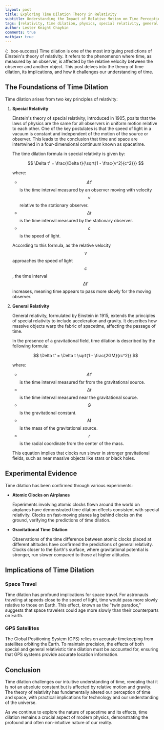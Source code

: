 ```yaml
---
layout: post
title: Exploring Time Dilation Theory in Relativity
subtitle: Understanding the Impact of Relative Motion on Time Perception
tags: [relativity, time dilation, physics, special relativity, general relativity]
author: Lester Knight Chaykin
comments: true
mathjax: true
---
```


{: .box-success}
Time dilation is one of the most intriguing predictions of Einstein's theory of relativity. It refers to the phenomenon where time, as measured by an observer, is affected by the relative velocity between the observer and another object. This post delves into the theory of time dilation, its implications, and how it challenges our understanding of time.

## The Foundations of Time Dilation

Time dilation arises from two key principles of relativity:

1. **Special Relativity**

   Einstein's theory of special relativity, introduced in 1905, posits that the laws of physics are the same for all observers in uniform motion relative to each other. One of the key postulates is that the speed of light in a vacuum is constant and independent of the motion of the source or observer. This leads to the conclusion that time and space are intertwined in a four-dimensional continuum known as spacetime.

   The time dilation formula in special relativity is given by:

   $$
   \Delta t' = \frac{\Delta t}{\sqrt{1 - \frac{v^2}{c^2}}}
   $$

   where:
   - $$\Delta t'$$ is the time interval measured by an observer moving with velocity $$v$$ relative to the stationary observer.
   - $$\Delta t$$ is the time interval measured by the stationary observer.
   - $$c$$ is the speed of light.

   According to this formula, as the relative velocity $$v$$ approaches the speed of light $$c$$, the time interval $$\Delta t'$$ increases, meaning time appears to pass more slowly for the moving observer.

2. **General Relativity**

   General relativity, formulated by Einstein in 1915, extends the principles of special relativity to include acceleration and gravity. It describes how massive objects warp the fabric of spacetime, affecting the passage of time.

   In the presence of a gravitational field, time dilation is described by the following formula:

   $$
   \Delta t' = \Delta t \sqrt{1 - \frac{2GM}{rc^2}}
   $$

   where:
   - $$\Delta t'$$ is the time interval measured far from the gravitational source.
   - $$\Delta t$$ is the time interval measured near the gravitational source.
   - $$G$$ is the gravitational constant.
   - $$M$$ is the mass of the gravitational source.
   - $$r$$ is the radial coordinate from the center of the mass.

   This equation implies that clocks run slower in stronger gravitational fields, such as near massive objects like stars or black holes.

## Experimental Evidence

Time dilation has been confirmed through various experiments:

- **Atomic Clocks on Airplanes**

  Experiments involving atomic clocks flown around the world on airplanes have demonstrated time dilation effects consistent with special relativity. Clocks on fast-moving planes lag behind clocks on the ground, verifying the predictions of time dilation.

- **Gravitational Time Dilation**

  Observations of the time difference between atomic clocks placed at different altitudes have confirmed the predictions of general relativity. Clocks closer to the Earth's surface, where gravitational potential is stronger, run slower compared to those at higher altitudes.

## Implications of Time Dilation

### Space Travel

Time dilation has profound implications for space travel. For astronauts traveling at speeds close to the speed of light, time would pass more slowly relative to those on Earth. This effect, known as the "twin paradox," suggests that space travelers could age more slowly than their counterparts on Earth.

### GPS Satellites

The Global Positioning System (GPS) relies on accurate timekeeping from satellites orbiting the Earth. To maintain precision, the effects of both special and general relativistic time dilation must be accounted for, ensuring that GPS systems provide accurate location information.

## Conclusion

Time dilation challenges our intuitive understanding of time, revealing that it is not an absolute constant but is affected by relative motion and gravity. The theory of relativity has fundamentally altered our perception of time and space, with practical implications for technology and our understanding of the universe.

As we continue to explore the nature of spacetime and its effects, time dilation remains a crucial aspect of modern physics, demonstrating the profound and often non-intuitive nature of our reality.
